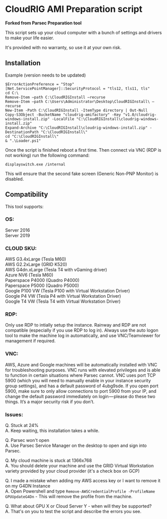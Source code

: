 # CloudRIG AMI Preparation script 

**Forked from Parsec Preparation tool**

This script sets up your cloud computer with a bunch of settings and drivers
to make your life easier.  
                    
It's provided with no warranty, so use it at your own risk.

## Installation
Example (version needs to be updated)
```
$ErrorActionPreference = "Stop"
[Net.ServicePointManager]::SecurityProtocol = "tls12, tls11, tls"
cd C:\
Remove-Item –path C:\CloudRIGInstall –recurse
Remove-Item –path C:\Users\Administrator\Desktop\CloudRIGInstall\ –recurse
New-Item -Path C:\CloudRIGInstall -ItemType directory | Out-Null
Copy-S3Object -BucketName "cloudrig-amifactory" -Key "v1.0/cloudrig-windows-install.zip" -LocalFile "C:\CloudRIGInstall\cloudrig-windows-install.zip"
Expand-Archive "C:\CloudRIGInstall\cloudrig-windows-install.zip" -DestinationPath "C:\CloudRIGInstall\"
cd "C:\CloudRIGInstall\"
& ".\Loader.ps1"
```

Once the script is finished reboot a first time. Then connect via VNC (RDP is not working) run the following command:
```
displayswitch.exe /internal
```
This will ensure that the second fake screen (Generic Non-PNP Monitor) is disabled.


## Compatibility 

This tool supports:

### OS:
Server 2016  
Server 2019
                    
### CLOUD SKU:
AWS G3.4xLarge    (Tesla M60)  
AWS G2.2xLarge    (GRID K520)  
AWS G4dn.xLarge   (Tesla T4 with vGaming driver)  
Azure NV6         (Tesla M60)  
Paperspace P4000  (Quadro P4000)  
Paperspace P5000  (Quadro P5000)  
Google P100 VW    (Tesla P100 with Virtual Workstation Driver)  
Google P4 VW      (Tesla P4 with Virtual Workstation Driver)  
Google T4 VW      (Tesla T4 with Virtual Workstation Driver)  

### RDP:  
Only use RDP to intially setup the instance. Rainway and RDP are not compatible (especially if you use RDP to log in). Always use the auto logon tool to make the machine log in automatically, and use VNC/Teamviewer for management if required.

### VNC:
AWS, Azure and Google machines will be automatically installed with VNC for troubleshooting purposes. VNC runs with elevated privileges and is able to function in certain situations where Parsec cannot. VNC uses port TCP 5900 (which you will need to manually enable in your instance security group settings), and has a default password of 4ubg9sde. If you open port 5900, make sure to only allow connections to port 5900 from your IP, and change the default password immediately on login — please do these two things. It’s a major security risk if you don’t.

### Issues:
Q. Stuck at 24%  
A. Keep waiting, this installation takes a while.

Q. Parsec won't open  
A. Use Parsec Service Manager on the desktop to open and sign into Parsec.

Q. My cloud machine is stuck at 1366x768  
A. You should delete your machine and use the GRID Virtual Workstation variety provided by your cloud provider (it's a check box on GCP)

Q. I made a mistake when adding my AWS access key or I want to remove it on my G4DN Instance  
A. Open Powershell and type `Remove-AWSCredentialProfile -ProfileName GPUUpdateG4Dn` - This will remove the profile from the machine.

Q. What about GPU X or Cloud Server Y - when will they be supported?  
A. That's on you to test the script and describe the errors you see.



